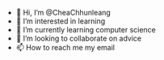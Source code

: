 - 👋 Hi, I’m @CheaChhunleang
- 👀 I’m interested in learning
- 🌱 I’m currently learning computer science
- 💞️ I’m looking to collaborate on advice
- 📫 How to reach me my email

<!---
CheaChhunleang/CheaChhunleang is a ✨ special ✨ repository because its `README.md` (this file) appears on your GitHub profile.
You can click the Preview link to take a look at your changes.
--->
